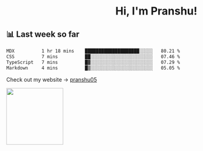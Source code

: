 <div align="right" >
   
   <H1>Hi, I'm Pranshu!</H1>

</div>

## 📊 Last week so far
<!--START_SECTION:waka-->

```txt
MDX          1 hr 18 mins    ████████████████████░░░░░   80.21 %
CSS          7 mins          ██░░░░░░░░░░░░░░░░░░░░░░░   07.46 %
TypeScript   7 mins          █▓░░░░░░░░░░░░░░░░░░░░░░░   07.29 %
Markdown     4 mins          █▒░░░░░░░░░░░░░░░░░░░░░░░   05.05 %
```

<!--END_SECTION:waka-->

Check out my website -> [pranshu05](https://pranshu05.vercel.app)

<img align="left" width="150" src="https://user-images.githubusercontent.com/70943732/209951571-93b7afe5-f523-4683-b725-5d94b287e94e.png">

